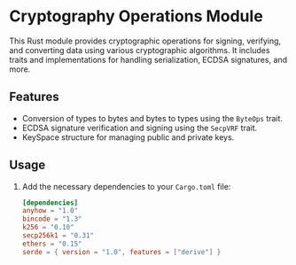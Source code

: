 # Cryptography Operations Module

This Rust module provides cryptographic operations for signing, verifying, and converting data using various cryptographic algorithms. It includes traits and implementations for handling serialization, ECDSA signatures, and more.

## Features

- Conversion of types to bytes and bytes to types using the `ByteOps` trait.
- ECDSA signature verification and signing using the `SecpVRF` trait.
- KeySpace structure for managing public and private keys.

## Usage

1. Add the necessary dependencies to your `Cargo.toml` file:

   ```toml
   [dependencies]
   anyhow = "1.0"
   bincode = "1.3"
   k256 = "0.10"
   secp256k1 = "0.31"
   ethers = "0.15"
   serde = { version = "1.0", features = ["derive"] }
